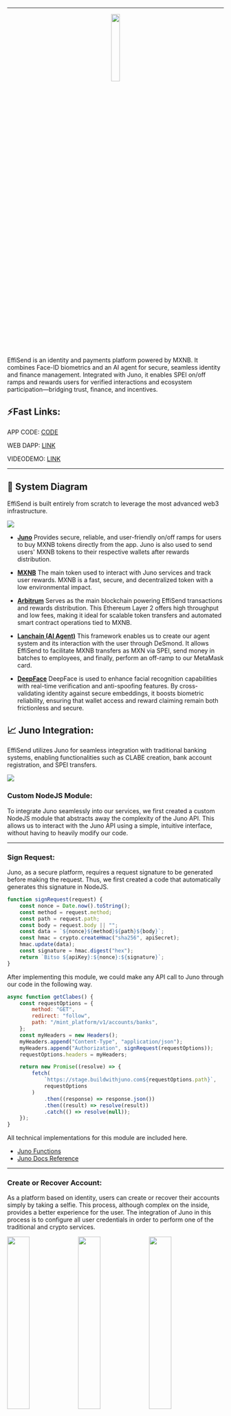 <hr/>
<p align="center">
  <img src="./Images/logo.png" width="20%">
</p>

EffiSend is an identity and payments platform powered by MXNB. It combines Face-ID biometrics and an AI agent for secure, seamless identity and finance management. Integrated with Juno, it enables SPEI on/off ramps and rewards users for verified interactions and ecosystem participation—bridging trust, finance, and incentives.

## ⚡Fast Links:

APP CODE: [CODE](./effisend-mxnb/)

WEB DAPP: [LINK](https://effisend-mxnb.expo.app/)

VIDEODEMO: [LINK](pending...)

<hr>

## 🚀 System Diagram

EffiSend is built entirely from scratch to leverage the most advanced web3 infrastructure.

<img src="./Images/diagram.drawio.png">

- [**Juno**](https://juno.finance/)
  Provides secure, reliable, and user-friendly on/off ramps for users to buy MXNB tokens directly from the app. Juno is also used to send users' MXNB tokens to their respective wallets after rewards distribution.

- [**MXNB**](https://mxnb.finance/)
  The main token used to interact with Juno services and track user rewards. MXNB is a fast, secure, and decentralized token with a low environmental impact.

- [**Arbitrum**](https://arbitrum.io/)
  Serves as the main blockchain powering EffiSend transactions and rewards distribution. This Ethereum Layer 2 offers high throughput and low fees, making it ideal for scalable token transfers and automated smart contract operations tied to MXNB.

- [**Lanchain (AI Agent)**](https://lanchain.com/)
  This framework enables us to create our agent system and its interaction with the user through DeSmond. It allows EffiSend to facilitate MXNB transfers as MXN via SPEI, send money in batches to employees, and finally, perform an off-ramp to our MetaMask card.

- [**DeepFace**](https://viso.ai/computer-vision/deepface/)
  DeepFace is used to enhance facial recognition capabilities with real-time verification and anti-spoofing features. By cross-validating identity against secure embeddings, it boosts biometric reliability, ensuring that wallet access and reward claiming remain both frictionless and secure.

## 📈 Juno Integration:

EffiSend utilizes Juno for seamless integration with traditional banking systems, enabling functionalities such as CLABE creation, bank account registration, and SPEI transfers.

<img src="./Images/juno.png">

### Custom NodeJS Module:

To integrate Juno seamlessly into our services, we first created a custom NodeJS module that abstracts away the complexity of the Juno API. This allows us to interact with the Juno API using a simple, intuitive interface, without having to heavily modify our code.

<hr>

### Sign Request:

Juno, as a secure platform, requires a request signature to be generated before making the request. Thus, we first created a code that automatically generates this signature in NodeJS.

```javascript
function signRequest(request) {
    const nonce = Date.now().toString();
    const method = request.method; 
    const path = request.path;
    const body = request.body || ""; 
    const data = `${nonce}${method}${path}${body}`;
    const hmac = crypto.createHmac("sha256", apiSecret);
    hmac.update(data);
    const signature = hmac.digest("hex");
    return `Bitso ${apiKey}:${nonce}:${signature}`;
}
```

After implementing this module, we could make any API call to Juno through our code in the following way.

```javascript
async function getClabes() {
    const requestOptions = {
        method: "GET",
        redirect: "follow",
        path: "/mint_platform/v1/accounts/banks",
    };
    const myHeaders = new Headers();
    myHeaders.append("Content-Type", "application/json");
    myHeaders.append("Authorization", signRequest(requestOptions));
    requestOptions.headers = myHeaders;

    return new Promise((resolve) => {
        fetch(
            `https://stage.buildwithjuno.com${requestOptions.path}`,
            requestOptions
        )
            .then((response) => response.json())
            .then((result) => resolve(result))
            .catch(() => resolve(null));
    });
}
```

All technical implementations for this module are included here.

- [Juno Functions](./Cloud%20Functions/junoFunctions.js)
- [Juno Docs Reference](https://docs.bitso.com/juno/docs/create-signed-requests)

<hr>

### Create or Recover Account:

As a platform based on identity, users can create or recover their accounts simply by taking a selfie. This process, although complex on the inside, provides a better experience for the user. The integration of Juno in this process is to configure all user credentials in order to perform one of the traditional and crypto services.

<img src="./Images/setup1.jpg" width="32%"> <img src="./Images/setup2.jpg" width="32%"> <img src="./Images/setup3.jpg" width="32%"> 

- Create User Main Code.

```javascript
// Create User Wallet
const wallet = Wallet.createRandom();
const address = wallet.address;
// Create a Mock Clabe "third party" for the user
const myClabe = clabe.calculate(002, 180, generateRandomNumber()); 
// Create a Clabe for the user to receive MXNB with Juno (Multiple User CLABEs feature)
const tempRClabe = await createClabe();
// Add Clabe and Blockchain account to JUNO
await addBlockchain({
    tag: user,
    network: "ARBITRUM",
    address
})
await addBankAccount({
    tag: user,
    recipient_legal_name: random_name(),
    clabe: myClabe,
    ownership: "THIRD_PARTY",
})
const rclabe = tempRClabe.payload.clabe; 
// Create a dataframe of the user, all this data is part of the "user" entity on the backend.
let dataframe = {
    privateKey: wallet.privateKey,
    address,
    user,
    clabe: myClabe,
    rclabe,
}
await Accounts.doc(user).set(dataframe);
// Setup 20 MXNB to the user as a reward to create a new wallet. This is contract based 
await contract.allocateReward(address);
res.send({
    error: null,
    result: {
        address,
        user,
        clabe: myClabe,
        rclabe
    }
});
```

Although it may seem a bit complex, with this single code we can configure everything necessary for the user to fully utilize the platform.

NOTE: The only part that is done via Mockup is the Clabe of the third party bank, to simulate transfers from Juno to the bank, as we cannot issue them in a real way.

All technical implementations for this module are included here.

- [Juno Functions](./Cloud%20Functions/junoFunctions.js)
- [Create or Recover](./Cloud%20Functions/create-or-fetch-user.js)
- [Juno Docs Reference](https://docs.bitso.com/juno/docs/create-clabes)

<hr>

### SPEI and MXNB Transfers:

We can transfer of funds from the EffiSend system to external bank accounts via SPEI and also handles the transfer of MXNB tokens to a designated Juno address on the blockchain.

<img src="./Images/pay1.jpg" width="32%"> <img src="./Images/pay2.jpg" width="32%"> <img src="./Images/pay3.jpg" width="32%"> 

- Create User Main Code.

```javascript
// Fetch if the user Exist on the platform
let query = await Accounts.where("user", "==", req.body.user).get();
if (query.empty) {
    throw "BAD USER"
}
// Get all the third party CLABES registered on Juno
const { payload } = await getClabes();
const clientObject = payload.find((x) => req.body.clabe === x.clabe);
if (!clientObject) {
    throw "BAD CLABE"
}
// Extract the ID of the Clabe to use the Juno API and Transfer XXX Amount of MXNB to CLABE via SPEI (this is a mock tranfer)
const { id } = clientObject;
await speiToBank({
    amount: parseInt(req.body.amount),
    destination_bank_account_id: id,
    asset: "mxn",
})
// Send the same amount of the Client MXNB on Abritrum to the platform wallet. (this is real blockchain transfer on testnet)
const { privateKey } = query.docs[0].data();
const wallet = new Wallet(privateKey, provider);
const contract = new Contract("0x82B9e52b26A2954E113F94Ff26647754d5a4247D", ERC20abi, wallet)
const transaction = await contract.transfer(junoAddress, parseUnits(req.body.amount, 6))
await transaction.wait();
```
This process is relatively straightforward. Thanks to Juno, we can coordinate the transfer of MXNB from the user's account to their bank account, while simultaneously sending the same amount of MXNB from the user's wallet to Juno's account on the blockchain. This ensures that the "books" are balanced, with the user receiving the transferred funds and Juno's account being updated accordingly.

All technical implementations for this module are included here.

- [Juno Functions](./Cloud%20Functions/junoFunctions.js)
- [Spei Transfer](./Cloud%20Functions/send-mxnb-to-spei.js)
- [Juno Docs Reference](https://docs.bitso.com/juno/docs/create-mock-deposits)

## 💲MXNB:
A key component of our application is the utilization of MXNB as the primary token, largely due to its seamless integration with the Juno Platform, which enables us to effortlessly execute on-ramp and off-ramp transactions. Furthermore, we employ MXNB as the primary token for payments and as rewards for users.

### Payments:
For the use case of payments, MXNB offers a convenient way to make blockchain-based payments in Mexican pesos, as it is an ERC20 token and performing operations with this type of tokens is relatively straightforward.

<img src="./Images/pay4.jpg" width="32%"> <img src="./Images/pay5.jpg" width="32%"> <img src="./Images/pay6.jpg" width="32%"> 

- Create User Main Code.

```javascript
// Fetch user based on the identifier.
let query = await Accounts.where("user", "==", req.body.user).get();
if (query.empty) {
  throw "BAD USER";
}
// Get the user private key and make the payment
const { privateKey } = query.docs[0].data();
const wallet = new Wallet(privateKey, provider);
let transaction;
if (req.body.token === 0) {
  // Native token transfer
  transaction = {
    to: req.body.destination,
    value: parseEther(req.body.amount),
  };
} else {
  // ERC20 token transfer
  const interface = new Interface(abiERC20);
  const data = interface.encodeFunctionData("transfer", [
    req.body.destination,
    parseUnits(req.body.amount, tokens[req.body.token].decimals),
  ]);
  transaction = {
    to: tokens[req.body.token].address,
    data,
  };
}
// Send the transaction.
const result = await wallet.sendTransaction(transaction);
res.send({
  error: null,
  result: result.hash,
});
```
Making a payment with an ERC20 token is straightforward. This interface enables us to facilitate all the payments requested by the user. In the case of EffiSend, these payments are executed after a successful facial recognition or by scanning a QR code (like Alipay). The details of these processes will be outlined later.

All technical implementations for this module are included here.

- [Execute Payment](./Cloud%20Functions/execute-payment.js)

<hr>

### Rewards:

As a platform built on identity, we follow the rewards model of Worldcoin, which rewards users for utilizing the platform and signing up. So, every time a user completes a certain number of transactions or actions, they receive a reward in MXNB tokens.

<img src="./Images/rew1.jpg" width="32%"> <img src="./Images/rew2.jpg" width="32%"> <img src="./Images/rew3.jpg" width="32%"> 

- The first reward for creating an account, this code has already been explained previously [HERE](#create-or-recover-account), however, we'll review the process and how it's coordinated with our smart contract.

```javascript
// List of testnet public rpcs
const rpcs = [
    "https://arbitrum-sepolia-rpc.publicnode.com",
    "https://sepolia-rollup.arbitrum.io/rpc",
    "https://arbitrum-sepolia.public.blastapi.io",
    "https://arbitrum-sepolia.drpc.org/",
]
// Dynamic provider to avoid problems on rpcs
const provider = new DynamicProvider(rpcs, {
    strategy: new FallbackStrategy(),
});
// Owner of the contract
const wallet = new Wallet("0xPrivateKey", provider);
// Rewards Contract
const contract = new Contract("0x04A4e03a1F879DE1F03D3bBBccd9CB9500d6A7e8", abi, wallet)
...
// Allocate 20 MXNB (Default by contract)
await contract.allocateReward(address);
```

- On the smart contract side, which already has the rewards in its balance, it can distribute and keep a count of the rewards distributed to each user, which in turn helps us generate a Trust Score algorithm, to improve recommendations in the future.

```javascript
// DEFAULT_REWARD = 20000000 MXNB tokens (20 MXN)
function allocateReward(address _recipient) external onlyOwner {
    require(_recipient != address(0), "Invalid recipient address");

    if (allocatedRewards[_recipient] == 0) {
        rewardAddresses.push(_recipient);
    }

    allocatedRewards[_recipient] = DEFAULT_REWARD;
    emit RewardAllocated(_recipient, DEFAULT_REWARD);
}
```

All technical implementations for this module are included here.

- [Create or Recover](./Cloud%20Functions/create-or-fetch-user.js)
- [Rewards Contract](./Contracts/rewards.sol)

## 🌐 Arbitrum:

As seen in the provided code snippets, Arbitrum plays a direct role in EffiSend's core functionalities:

- MXNB Token Transfers: When MXNB tokens are transferred between user wallets and Juno's account (e.g., during SPEI transfers or direct payments), these are real blockchain transactions executed on the Arbitrum Sepolia testnet. This demonstrates Arbitrum's role as the underlying blockchain for crypto-to-fiat synchronization.

- Batch Balances: To enhance the user experience, the batch balances feature was implemented to fetch all token balances in a single contract call. This allows the frontend to display the user's balances more efficiently.
  - Contract Address on Testnet: [0xcf4902BC621E97B8d574f1E91c342f0c44C8baE5](https://sepolia.arbiscan.io/address/0xcf4902BC621E97B8d574f1E91c342f0c44C8baE5)
  - Contract Code: [Batch Balances](./Contracts/batchbalances.sol)

  ```javascript
  // Get the allocated reward for a specific user
  function getAllocatedReward(
      address _recipient
  ) external view returns (uint256) {
      return allocatedRewards[_recipient];
  }
  // Get the claim count for a specific user
  function getClaimCount(address _recipient) external view returns (uint256) {
      return claimCounts[_recipient];
  }
  ```

- Rewards Smart Contract Deployment: The MXNBRewardsDistributor smart contract is deployed on Arbitrum. This allows EffiSend to efficiently allocate and distribute MXNB rewards to users with low gas costs and quick confirmations, fostering a robust reward ecosystem.
  - Contract Address on Testnet: [0x04A4e03a1F879DE1F03D3bBBccd9CB9500d6A7e8](https://sepolia.arbiscan.io/address/0x04A4e03a1F879DE1F03D3bBBccd9CB9500d6A7e8)
  - Contract Code: [MXNBRewardsDistributor](./Contracts/rewards.sol)

  ```javascript
  function batchBalanceOf(address _owner, address[] memory _tokenAddresses)
      public
      view
      returns (uint256[] memory)
  {
      // Initialize an array to store balances for each token
      uint256[] memory balances = new uint256[](_tokenAddresses.length);

      // Loop through each token address and fetch the balance for _owner
      for (uint256 i = 0; i < _tokenAddresses.length; i++) {
          balances[i] = ERC20(_tokenAddresses[i]).balanceOf(_owner);
      }

      // Return the array of balances
      return balances;
  }
  ```

All technical implementations for this module are included here.

- [Batch Balances](./Contracts/batchbalances.sol)
- [MXNBRewardsDistributor](./Contracts/rewards.sol)

## FaceID Payment

EffiSend enables seamless payments via facial recognition by linking a user’s unique biometric profile to their wallet and Juno Account.

<img src="./Images/pay1.jpg" width="32%"> <img src="./Images/pay2.jpg" width="32%"> <img src="./Images/pay3.jpg" width="32%"> 

- The primary function is to create a new user or locate an existing one. This process is dedicated solely to validation, ensuring that the system remains secure and isolated from other services.

  ```python
  @app.post("/fetchOrSave", dependencies=[Depends(check_api_key)])
  async def findUser(item: ItemUserFace):
  # Define a function to handle image processing and facial recognition
  def process_image(image_data):
      # Save image to temporary file
      temp_file = TEMP_DIR / f"{os.urandom(32).hex()}.jpg"
      with open(temp_file, "wb") as f:
          f.write(base64.b64decode(image_data))
      
      # Perform facial recognition
      try:
          result = DeepFace.find(img_path=temp_file, db_path=DB_DIR, anti_spoofing=True)
          return result[0].identity[0].split('.')[0].split('/')[2]
      except Exception as e:
          return False
      finally:
          # Remove temporary file
          temp_file.unlink()

  # Define a function to handle database operations
  def save_image(image_data, nonce):
      image = Image.open(BytesIO(base64.b64decode(image_data)))
      image.save(DB_DIR / f"{nonce}.jpg")
      return True

  # Process image and facial recognition
  result = process_image(item.image)
  if result:
      return {"result": result}
  else:
      # Save image to database
      save_image(item.image, item.nonce)
      return {"result": True}
  ```

- The second function exclusively conducts a user search through facial recognition, retrieving only the user data.

  ```python
  @app.post("/fetch", dependencies=[Depends(check_api_key)])
  async def findUser(item: ItemFind):
    # Define a function to handle image processing and facial recognition
    def process_image(image_data):
        # Save image to temporary file
        temp_file = TEMP_DIR / f"{os.urandom(32).hex()}.jpg"
        with open(temp_file, "wb") as f:
            f.write(base64.b64decode(image_data))
        
        # Perform facial recognition
        try:
            result = DeepFace.find(img_path=temp_file, db_path=DB_DIR, anti_spoofing=True)
            return result[0].identity[0].split('.')[0].split('/')[2]
        except Exception as e:
            return False
        finally:
            # Remove temporary file
            temp_file.unlink()

    # Process image and facial recognition
    result = process_image(item.image)
    print(result)
    if result:
        return {"result": result}
    else:
        return {"result": False}
  ```

All technical implementations for this module are included here.

- [Face Recognition Server](./FaceID%20Server/main.py)

<hr>

## 🤖 AI Agent (DeSmond):

The EffiSend platform incorporates an AI agent named DeSmond, built using the Langchain framework. DeSmond is capable of understanding and responding to natural language inputs, allowing users to interact with the platform in a more conversational and intuitive way. DeSmond can perform various tasks, such as web searches, SPEI transfers, and Metamask top-ups from MXNB.

<img src="./Images/agent1.jpg" width="32%"> <img src="./Images/agent2.jpg" width="32%"> <img src="./Images/agent3.jpg" width="32%">

### Agent Setup and Tools

DeSmond utilizes several specialized tools to handle different user requests. These tools are integrated into a graph-based workflow, allowing for conditional execution based on the user's intent.

**Available Tools:**

- **`web_search`**: Performs accurate and targeted internet searches for specific terms or phrases. It activates when the user explicitly requests a web search or seeks real-time information.

  ```javascript
  const webSearch = tool(
    async ({ query }) => {
      console.log("Web Search Tool invoked with query:", query);
      const res = await webSearchTool.invoke(query); 
      return JSON.stringify({ status: "success", query, results: res });
    },
    {
      name: "web_search",
      description:
        "This tool allows users to perform accurate and targeted internet searches for specific terms or phrases. It activates whenever the user explicitly requests a web search, seeks real-time or updated information, or mentions terms like 'search,' 'latest,' or 'current' related to the desired topic.",
      schema: z.object({
        query: z.string(),
      }),
    }
  );
  ```

- **`transfer_to_spei`**: Facilitates MXNB Coin (MXNB) transfers on Arbitrum Sepolia to a SPEI CLABE account. It activates when the user requests to send MXNB to a CLABE.

  ```javascript
  const transferToSpei = tool(
    async ({ amount, clabe }, { configurable: { user } }) => {
      const response = await executeTranferToSpei({ amount, clabe, user });
      return JSON.stringify({
        status: "success",
        message: "Your balance is now available on your CLABE.",
        transaction: response,
      });
    },
    {
      name: "transfer_to_spei",
      description:
        "This tool facilitates MXNB Coin (MXNB) transfers on the Arbitrum Sepolia to a Spei CLABE account. It activates when the user explicitly requests to send MXNB to a CLABE or mentions relevant terms such as 'transfer,' 'MXNB,' 'Arbitrum Sepolia,' or 'Spei CLABE' in the context of wallet activity.",
      schema: z.object({
        amount: z.string(),
        clabe: z.string(),
      }),
    }
  );
  ```

- **`transfer_to_multiple_spei`**: Enables automated MXNB Coin (MXNB) transfers from Arbitrum Sepolia to multiple SPEI CLABE accounts via a backend API. This is designed for batch payment operations.

  ```javascript
  const transferToSPEImultiple = tool(
    async ({ amount }, { configurable: { user } }) => { 
      // Mock CLABEs for POC
      const clabes = [
        "002180561501567250",
        "002180519974240622",
        "002180245215700836",
      ];
      const response = await executePayments(clabes, amount, user);
      return JSON.stringify({
        status: "success",
        message: "All the CLABES received the payment. Correctly.",
      });
    },
    {
      name: "transfer_to_multiple_spei",
      description:
        "This tool enables automated MXNB Coin (MXNB) transfers from the Arbitrum Sepolia testnet to multiple SPEI CLABE accounts via a backend API. Designed for batch payment operations to the employees of this client, it ensures parallel execution, response validation, and detailed transaction reporting. It activates whenever users request to transfer MXNB to several CLABEs or reference actions involving 'MXNB','Arbitrum Sepolia', 'SPEI CLABE,' or other relevant wallet activity keywords.",
      schema: z.object({
        amount: z.string(),
      }),
    }
  );
  ```

- **`list_of_tools`**: Provides a list of available tools for the user to interact with.

  ```javascript
  const listOfTools = tool(
    () => {
      console.log("List of Tools Tool invoked.");
      return JSON.stringify({
        status: "info",
        message:
          "DeSmond can search the web, help you fund your MetaMask card, coordinate batch payments to your workers, and transfer your MXN₿ to a CLABE account.",
      });
    },
    {
      name: "list_of_tools",
      description:
        "This tool provides a list of available tools for the user to interact with. It activates whenever the user explicitly requests information about available tools or commands.",
      schema: z.object({}),
    }
  );
  ```

- **`fallback`**: Activates when no other tool is directly invoked, prompting a friendly invitation for user interaction.

  ```javascript
  const fallbackTool = tool(
    () => {
      console.log("Fallback Tool invoked.");
      return JSON.stringify({
        status: "info",
        message:
          "As stated above, say something friendly and invite the user to interact with you.",
      });
    },
    {
      name: "fallback",
      description:
        "This tool activates only when the assistant has no other tool actively invoked in response to a user query",
      schema: z.object({}),
    }
  );
  ```

- **`get_balance`**: Retrieves the user's **Ethereum (ETH) native token balance** on the Arbitrum Sepolia testnet.

```javascript
// Get Native Balance - Modified for API response
const getBalance = tool(
  async (_, { configurable: { address } }) => {
    console.log("Get Balance Tool invoked.");
    const balance = await provider.getBalance(address);
    const balanceInEth = parseFloat(formatEther(balance)).toFixed(6);
    console.log("Balance in ETH:", balanceInEth);
    return JSON.stringify({
      status: "success",
      balance: `${balanceInEth} ETH`,
    });
  },
  {
    name: "get_balance",
    description:
      "This tool retrieves the user's current **Ethereum (ETH) native token balance** on the Arbitrum Sepolia testnet. Use this when the user specifically asks for their **ETH balance**, 'native token' balance, or general wallet funds on Arbitrum Sepolia.",
    schema: z.object({}),
  }
);
```

- **`get_balance_mxnb`**: Retrieves the user's **MXNB ERC-20 token balance** on the Arbitrum Sepolia testnet.

```javascript
// Get MXNB Balance - Modified for API response
const getBalanceMXNB = tool(
  async (_, { configurable: { address } }) => {
    console.log("Get Balance MXNB Tool invoked.");
    const balance = await contract.balanceOf(address);
    const balanceInMXNB = parseFloat(
      formatUnits(balance, mxnb.decimals)
    ).toFixed(6);
    console.log("Balance in MXNB:", balanceInMXNB);
    return JSON.stringify({
      status: "success",
      balance: `${balanceInMXNB} MXNB`,
    });
  },
  {
    name: "get_balance_mxnb",
    description:
      "MXNB ERC-20 token balance tool. This tool retrieves the user's current MXNB ERC-20 token balance on the Arbitrum Sepolia testnet. Activate this when the user explicitly asks for their **MXNB balance**, 'MXNB tokens', or other phrases clearly indicating a request for the MXNB token.",
    schema: z.object({}),
  }
);
```

- **`transfer_native`**: Facilitates native Ethereum (ETH) transfers on the Arbitrum Sepolia testnet.

```javascript
// Transfer Native - Modified to return transaction data to API
const transferNative = tool(
  async ({ amount, to }, { configurable: { user } }) => {
    const transaction = await createTransaction(amount, to);
    console.log(user);
    const response = await fetchUser(user);
    console.log(response);
    const wallet = new Wallet(response.privateKey, provider);
    const tx = await wallet.sendTransaction(transaction);
    console.log(tx.hash);
    return JSON.stringify({
      status: "success",
      message: "Transaction created and available on Arbitrum Sepolia.",
      transaction: tx.hash,
    });
  },
  {
    name: "transfer_native",
    description:
      "This tool facilitates native Ethereum (ETH) transfers on the Arbitrum Sepolia. It generates the transaction data for the user to sign. It activates whenever the user explicitly requests to send ETH, initiates a transaction, or mentions terms like 'transfer,' 'ETH,' or 'Arbitrum Sepolia' in relation to their wallet activity.",
    schema: z.object({
      amount: z.string(),
      to: z.string(),
    }),
  }
);
```

- **`transfer_mxnb`**: Facilitates MXNB Coin (MXNB) transfers on the Arbitrum Sepolia testnet.

```javascript
// Transfer MXNB Arbitrum to USDC Linea - Only on Mainnet
const transferMXNB = tool(
  async ({ amount, to }, { configurable: { user } }) => {
    const transaction = createTransactionMXNB(amount, to);
    const response = await fetchUser(user);
    console.log(response);
    const wallet = new Wallet(response.privateKey, provider);
    const tx = await wallet.sendTransaction(transaction);
    console.log(tx.hash);
    return JSON.stringify({
      status: "success",
      message: "Transaction created and available on Arbitrum Sepolia.",
      transaction: tx.hash,
    });
  },
  {
    name: "transfer_mxnb",
    description:
      "This tool facilitates MXNB Coin (MXNB) transfers on the Arbitrum Sepolia. It generates the transaction data for the user to sign. It activates whenever the user explicitly requests to send MXNB, initiates a transaction, or mentions terms like 'transfer,' 'MXNB,' or 'Arbitrum Sepolia' in relation to their wallet activity.",
    schema: z.object({
      amount: z.string(),
      to: z.string(),
    }),
  }
);
```

All technical implementations for this module are included here.

- [AI Agent](./Agent%20Server/app/index.js)

### Special Menthod (ONLY IN MAINNET):

In the case of the MetaMask Card fund, it is activated when the user requests to send MXNB to a MetaMask card using an address. However, unlike all other methods, this one works entirely on the Arbitrum Mainnet. It's worth noting that an active MetaMask card is required to use it, just like in the demo video.

<img src="./Images/final.drawio.png">

- **`fund_metamask_card`**: Facilitates MXNB Coin (MXNB) transfers on Arbitrum Mainnet to USDC on Linea. It activates when the user opts to send MXNB to a MetaMask Card.

  ```javascript
  const fundMemamaskCard = tool(
    async ({ amount, to }, { configurable: { user } }) => {
      const response = await exexuteTranfer({ amount, to, user });
      return JSON.stringify({
        status: "success",
        message: "Your balance is now available on your Metamask Card.",
        transaction: response,
      });
    },
    {
      name: "fund_metamask_card",
      description:
        "This tool facilitates MXNB Coin (MXNB) transfers on the Arbitrum Mainnet to USDC on Linea. It generates transaction data for the user to sign and activates when the user explicitly opts to send MXNB to a MetaMask Card or mentions relevant terms such as 'transfer,' 'MXNB,' 'Arbitrum Mainnet,' or 'MetaMask Card' in the context of wallet activity.",
      schema: z.object({
        amount: z.string(),
        to: z.string(),
      }),
    }
  );
  ```

- Code to swap and bridge MXNB from Arbitrum Mainnet to USDC Linea.

  ```javascript
  ...
  ///////// Swap MXNB to USDT on Arbitrum /////////
  const swapperContract = new Contract(
    swapperAddress,
    SwapRouter.INTERFACE.format(),
    wallet
  );
  const InputTokenContract = new Contract(
    InputToken.address,
    ERC20abi,
    wallet
  );
  // Get the pool information
  const [token0, token1, fee] = await Promise.all([
    poolContract.token0(), // MXNB
    poolContract.token1(), // USDT
    poolContract.fee(),    // Transaction Fee
  ]);
  // Quote the amount out
  const quotedAmountOut =
    await quoterContract.quoteExactInputSingle.staticCall(
      token0,
      token1,
      fee,
      parseUnits(amount, InputToken.decimals).toString(),
      0
    );
  // Approve the swap transaction
  const approveTransaction = await InputTokenContract.approve(
    swapperAddress,
    parseUnits(amount, InputToken.decimals).toString()
  );
  await approveTransaction.wait();
  // Execute the swap
  const swapParameters = {
    tokenIn: InputToken.address,
    tokenOut: OutputToken.address,
    fee,
    recipient: wallet.address,
    deadline: Math.floor(new Date().getTime() / 1000 + 60 * 10),
    amountIn: parseUnits(amount, InputToken.decimals).toString(),
    amountOutMinimum: quotedAmountOut,
    sqrtPriceLimitX96: 0,
  };
  const swapTransaction = await swapperContract.exactInputSingle(
    swapParameters
  );
  await swapTransaction.wait();
  console.log(swapTransaction.hash);

  ///////// Bridge USDT on Arbitrum to USDC on LINEA /////////
  const quoteRequest = {
    fromChain: ChainId.ARBITRUM_ONE, // Arbitrum
    toChain: LineaToken.chainId, // LINEA
    fromToken: OutputToken.address, // USDT on Arbitrum
    toToken: LineaToken.address, // USDC on Linea
    fromAmount: quotedAmountOut, // Amount of USDC
    fromAddress: wallet.address, // User address
    toAddress: address, // Metamask card address,
  };
  // Get the quote
  const quote = await getQuote(quoteRequest);
  // Convert the quote to a route
  const route = convertQuoteToRoute(quote);
  // Get the transaction
  const transaction = route.steps[0].transactionRequest;
  const contract = new Contract(quoteRequest.fromToken, ERC20abi, provider);
  // Approve the transaction
  const transactionApproval = await contract.interface.encodeFunctionData(
    "approve",
    [transaction.to, quoteRequest.fromAmount]
  );
  // Execute the approval transaction
  const resultApproval = await wallet.sendTransaction({
    from: wallet.address,
    to: quoteRequest.fromToken,
    data: transactionApproval,
  });
  const receiptApproval = await resultApproval.wait();
  // Execute the bridge transaction
  const resultCCTP = await wallet.sendTransaction(transaction);
  const receiptCCTP = await resultCCTP.wait();
  ...
  ```
